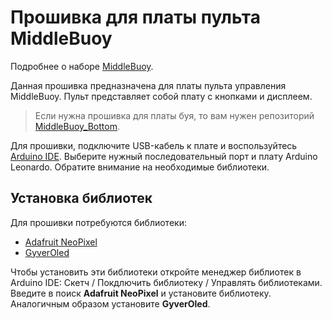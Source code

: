  # Прошивка для платы пульта MiddleBuoy

Подробнее о наборе [MiddleBuoy](https://wiki.murproject.com/ru/MiddleBuoy/buoy-instruction).

Данная прошивка предназначена для платы пульта управления MiddleBuoy. Пульт представляет собой плату с кнопками и дисплеем.

> Если нужна прошивка для платы буя, то вам нужен репозиторий [MiddleBuoy_Bottom](https://github.com/murproject/MiddleBuoy_Bottom).

Для прошивки, подключите USB-кабель к плате и воспользуйтесь [Arduino IDE](https://www.arduino.cc/en/Main/Software). Выберите нужный последовательный порт и плату Arduino Leonardo. Обратите внимание на необходимые библиотеки.

## Установка библиотек

Для прошивки потребуются библиотеки: 
- [Adafruit NeoPixel](https://github.com/adafruit/Adafruit_NeoPixel)
- [GyverOled](https://github.com/GyverLibs/GyverOLED)

Чтобы установить эти библиотеки откройте менеджер библиотек в Arduino IDE: Скетч / Покдлючить библиотеку / Управлять библиотеками. Введите в поиск **Adafruit NeoPixel** и установите библиотеку. Аналогичным образом установите **GyverOled**.